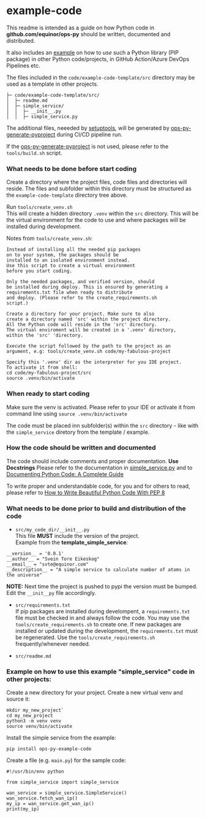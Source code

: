 # example-code

This readme is intended as a guide on how Python code in **github.com/equinor/ops-py** should be written, documented and distributed.

It also includes an [example](#example-on-how-to-use-this-example-simple_service-code-in-other-projects) on how to *use* such a Python library (PIP package) in other Python code/projects, in GitHub Action/Azure DevOps Pipelines etc.

The files included in the `code/example-code-template/src` directory may be used as a template in other projects.
```
├─ code/example-code-template/src/
│  ├─ readme.md
│  ├─ simple_service/
│  │  ├─ __init__.py
│  │  ├─ simple_service.py
```

The additional files, neeeded by [setuptools](https://setuptools.pypa.io/en/latest/userguide/pyproject_config.html), will be generated by [ops-py-generate-pyproject](https://pypi.org/project/ops-py-generate-pyproject) during CI/CD pipeline run.

If the [ops-py-generate-pyproject](https://pypi.org/project/ops-py-generate-pyproject) is not used, please refer to the `tools/build.sh` script.


### What needs to be done before start coding
Create a directory where the project files, code files and directories will reside.
The files and subfolder within this directory must be structured as the `example-code-template` directory tree above.  

Run `tools/create_venv.sh`  
This will create a hidden directory `.venv` within the `src` directory. This will be the virtual environment for the code to use and where  packages will be installed during development.

Notes from `tools/create_venv.sh`:
```
Instead of installing all the needed pip packages
on to your system, the packages should be
installed to an isolated environment instead.
Use this script to create a virtual environment
before you start coding.

Only the needed packages, and verified version, should
be installed during deploy. This is ensured by generating a
requirements.txt file when ready to distribute
and deploy. (Please refer to the create_requirements.sh
script.)

Create a directory for your project. Make sure to also
create a directory named 'src' within the project directory.
All the Python code will reside in the 'src' directory.
The virtual enviroment will be created in a '.venv' directory,
within the 'src' 'directory.

Execute the script followed by the path to the project as an
argument, e.g: tools/create_venv.sh code/my-fabulous-project

Specify this '.venv' dir as the interpreter for you IDE project.
To activate it from shell:
cd code/my-fabulous-project/src
source .venv/bin/activate
```


### When ready to start coding
Make sure the venv is activated. Please refer to your IDE or activate it from command line using `source .venv/bin/activate`

The code must be placed inn subfolder(s) within the `src` directory - like with the `simple_service` diretory from the template / example.


### How the code should be written and documented
The code should include comments and proper documentation. **Use Docstrings**
Please refer to the documentation in [simple_service.py](https://github.com/equinor/ops-infra/blob/python_guidelines/python/template_simple_service/src/simple_service/simple_service.py)
and to [Documenting Python Code: A Complete Guide](https://realpython.com/documenting-python-code)

To write proper and understandable code, for you and for others to read, please refer to
[How to Write Beautiful Python Code With PEP 8](https://realpython.com/python-pep8/)


### What needs to be done prior to build and distribution of the code
- `src/my_code_dir/__init__.py`  
This file **MUST** include the version of the project.  
Example from the **template_simple_service**:
```
__version__ = '0.0.1'
__author__ = "Svein Tore Eikeskog"
__email__ = "svte@equinor.com"
__description__ = "A simple service to calculate number of atoms in the universe"

```
**NOTE:** Next time the project is pushed to pypi the version must be bumped. Edit the `__init__py` file accordingly.

- `src/requirements.txt`  
If pip packages are installed during develompent, a `requirements.txt` file must be checked in and always follow the code. You may use the `tools/create_requirements.sh` to create one. If new packages are installed or updated during the development, the `requirements.txt` must be regenerated. Use the `tools/create_requirements.sh` frequently/whenever needed.

- `src/readme.md`  


### Example on how to use this example "simple_service" code in other projects:
Create a new directory for your project. Create a new virtual venv and source it:

 ```
 mkdir my_new_project`
 cd my_new_project
 python3 -m venv venv
 source venv/bin/activate
 ```

 Install the simple service from the example:
```
pip install ops-py-example-code
```
Create a file (e.g. `main.py`) for the sample code:
```
#!/usr/bin/env python

from simple_service import simple_service

wan_service = simple_service.SimpleService()
wan_service.fetch_wan_ip()
my_ip = wan_service.get_wan_ip()
print(my_ip)
```

